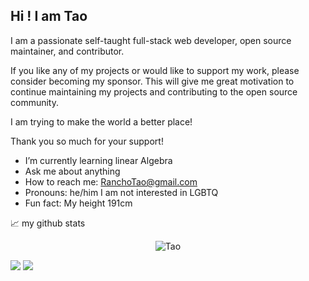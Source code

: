 ## Hi !  I am Tao

I am a passionate self-taught full-stack web developer, open source maintainer, and contributor.

If you like any of my projects or would like to support my work, please consider becoming my sponsor. This will give me great motivation to continue maintaining my projects and contributing to the open source community.

I am trying to make the world a better place!

Thank you so much for your support! 

-  I’m currently learning linear Algebra
-  Ask me about anything
-  How to reach me: RanchoTao@gmail.com
-  Pronouns: he/him  I am not interested in LGBTQ
-  Fun fact: My height 191cm

📈 my github stats

<p align="center"> <img src="https://github-readme-stats.vercel.app/api?username=Stream314&show_icons=true&theme=gotham" alt="Tao" />

![](https://github.com/Stream314/Stream314/blob/master/generated/overview.svg)
![](https://github.com/Stream314/Stream314/blob/master/generated/languages.svg)
